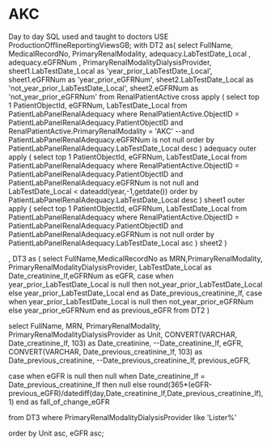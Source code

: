 # AKC
Day to day SQL used and taught to doctors
USE ProductionOfflineReportingViewsGB;
with DT2 as(
select
FullName,
MedicalRecordNo,
PrimaryRenalModality,
adequacy.LabTestDate_Local ,
adequacy.eGFRNum ,
PrimaryRenalModalityDialysisProvider,
sheet1.LabTestDate_Local as 'year_prior_LabTestDate_Local',
sheet1.eGFRNum as 'year_prior_eGFRNum',
sheet2.LabTestDate_Local as 'not_year_prior_LabTestDate_Local',
sheet2.eGFRNum as 'not_year_prior_eGFRNum'
from RenalPatientActive
cross apply (
  select top 1 PatientObjectId, eGFRNum, LabTestDate_Local  from PatientLabPanelRenalAdequacy
  where RenalPatientActive.ObjectID = PatientLabPanelRenalAdequacy.PatientObjectID
  and RenalPatientActive.PrimaryRenalModality = 'AKC'
  --and PatientLabPanelRenalAdequacy.eGFRNum is not null
  order by PatientLabPanelRenalAdequacy.LabTestDate_Local desc
) adequacy
outer apply (
	select top 1 PatientObjectId, eGFRNum, LabTestDate_Local  from PatientLabPanelRenalAdequacy 
	where RenalPatientActive.ObjectID = PatientLabPanelRenalAdequacy.PatientObjectID
	and PatientLabPanelRenalAdequacy.eGFRNum is not null
	and LabTestDate_Local < dateadd(year,-1,getdate()) 
	order by PatientLabPanelRenalAdequacy.LabTestDate_Local desc
) sheet1
outer apply (
	select top 1 PatientObjectId, eGFRNum, LabTestDate_Local  from PatientLabPanelRenalAdequacy
	where RenalPatientActive.ObjectID = PatientLabPanelRenalAdequacy.PatientObjectID
	and PatientLabPanelRenalAdequacy.eGFRNum is not null
	order by PatientLabPanelRenalAdequacy.LabTestDate_Local asc
) sheet2
)

, DT3 as (
select FullName,MedicalRecordNo as MRN,PrimaryRenalModality, PrimaryRenalModalityDialysisProvider, LabTestDate_Local as Date_creatinine_lf,eGFRNum as eGFR,
case
when year_prior_LabTestDate_Local is null then not_year_prior_LabTestDate_Local
else year_prior_LabTestDate_Local
end as Date_previous_creatinine_lf,
case 
when year_prior_LabTestDate_Local is null then not_year_prior_eGFRNum
else year_prior_eGFRNum
end as previous_eGFR
from DT2
)
 
select 
FullName,
MRN,
PrimaryRenalModality,
PrimaryRenalModalityDialysisProvider as Unit,
CONVERT(VARCHAR, Date_creatinine_lf, 103) as Date_creatinine,
--Date_creatinine_lf,
eGFR, 
CONVERT(VARCHAR, Date_previous_creatinine_lf, 103) as Date_previous_creatinine,
--Date_previous_creatinine_lf,
previous_eGFR,


case
when eGFR is null then null
when Date_creatinine_lf = Date_previous_creatinine_lf then null
else round(365*(eGFR-previous_eGFR)/datediff(day,Date_creatinine_lf,Date_previous_creatinine_lf),1)
end as fall_of_change_eGFR

from DT3
where PrimaryRenalModalityDialysisProvider  like 'Lister%'

order by Unit asc, eGFR asc; 
